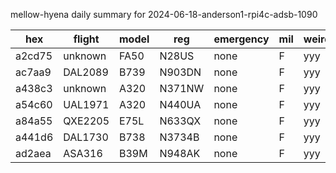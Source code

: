 mellow-hyena daily summary for 2024-06-18-anderson1-rpi4c-adsb-1090

|hex|flight|model|reg|emergency|mil|weirdo|
|--|--|--|--|--|--|--|
|a2cd75|unknown|FA50|N28US|none|F|yyy|
|ac7aa9|DAL2089|B739|N903DN|none|F|yyy|
|a438c3|unknown|A320|N371NW|none|F|yyy|
|a54c60|UAL1971|A320|N440UA|none|F|yyy|
|a84a55|QXE2205|E75L|N633QX|none|F|yyy|
|a441d6|DAL1730|B738|N3734B|none|F|yyy|
|ad2aea|ASA316|B39M|N948AK|none|F|yyy|
